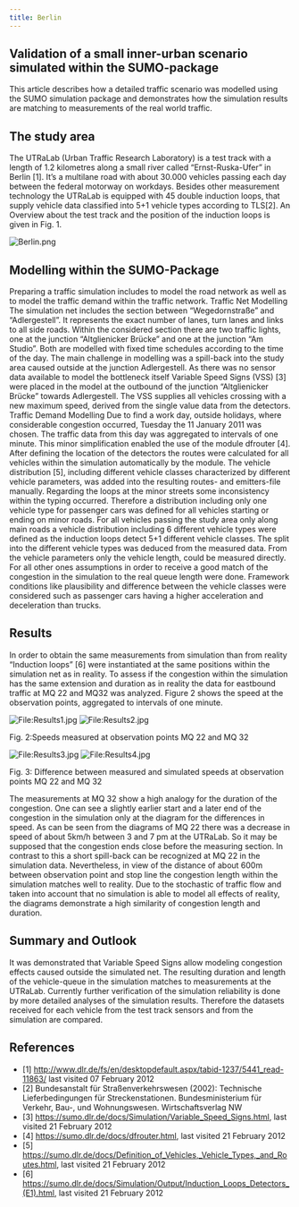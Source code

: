 ```yaml
---
title: Berlin
---
```


## Validation of a small inner-urban scenario simulated within the SUMO-package

This article describes how a detailed traffic scenario was modelled
using the SUMO simulation package and demonstrates how the simulation
results are matching to measurements of the real world traffic.

## The study area

The UTRaLab (Urban Traffic Research Laboratory) is a test track with a
length of 1.2 kilometres along a small river called “Ernst-Ruska-Ufer”
in Berlin \[1\]. It’s a multilane road with about 30.000 vehicles
passing each day between the federal motorway on workdays. Besides other
measurement technology the UTRaLab is equipped with 45 double induction
loops, that supply vehicle data classified into 5+1 vehicle types
according to TLS\[2\]. An Overview about the test track and the position
of the induction loops is given in Fig. 1.

![Berlin.png](../../images/Berlin.png "Berlin.png")

## Modelling within the SUMO-Package

Preparing a traffic simulation includes to model the road network as
well as to model the traffic demand within the traffic network. Traffic
Net Modelling The simulation net includes the section between
“Wegedornstraße” and “Adlergestell”. It represents the exact number of
lanes, turn lanes and links to all side roads. Within the considered
section there are two traffic lights, one at the junction “Altglienicker
Brücke” and one at the junction “Am Studio”. Both are modelled with
fixed time schedules according to the time of the day. The main
challenge in modelling was a spill-back into the study area caused
outside at the junction Adlergestell. As there was no sensor data
available to model the bottleneck itself Variable Speed Signs (VSS)
\[3\] were placed in the model at the outbound of the junction
“Altglienicker Brücke” towards Adlergestell. The VSS supplies all
vehicles crossing with a new maximum speed, derived from the single
value data from the detectors. Traffic Demand Modelling Due to find a
work day, outside holidays, where considerable congestion occurred,
Tuesday the 11 January 2011 was chosen. The traffic data from this day
was aggregated to intervals of one minute. This minor simplification
enabled the use of the module dfrouter \[4\]. After defining the
location of the detectors the routes were calculated for all vehicles
within the simulation automatically by the module. The vehicle
distribution \[5\], including different vehicle classes characterized by
different vehicle parameters, was added into the resulting routes- and
emitters-file manually. Regarding the loops at the minor streets some
inconsistency within the typing occurred. Therefore a distribution
including only one vehicle type for passenger cars was defined for all
vehicles starting or ending on minor roads. For all vehicles passing the
study area only along main roads a vehicle distribution including 6
different vehicle types were defined as the induction loops detect 5+1
different vehicle classes. The split into the different vehicle types
was deduced from the measured data. From the vehicle parameters only the
vehicle length, could be measured directly. For all other ones
assumptions in order to receive a good match of the congestion in the
simulation to the real queue length were done. Framework conditions like
plausibility and difference between the vehicle classes were considered
such as passenger cars having a higher acceleration and deceleration
than trucks.

## Results

In order to obtain the same measurements from simulation than from
reality “Induction loops” \[6\] were instantiated at the same positions
within the simulation net as in reality. To assess if the congestion
within the simulation has the same extension and duration as in reality
the data for eastbound traffic at MQ 22 and MQ32 was analyzed. Figure 2
shows the speed at the observation points, aggregated to intervals of
one minute.

![<File:Results1.jpg>](../../images/Results1.jpg "File:Results1.jpg")
![<File:Results2.jpg>](../../images/Results2.jpg "File:Results2.jpg")

Fig. 2:Speeds measured at observation points MQ 22 and MQ 32

![<File:Results3.jpg>](../../images/Results3.jpg "File:Results3.jpg")
![<File:Results4.jpg>](../../images/Results4.jpg "File:Results4.jpg")

Fig. 3: Difference between measured and simulated speeds at observation
points MQ 22 and MQ 32

The measurements at MQ 32 show a high analogy for the duration of the
congestion. One can see a slightly earlier start and a later end of the
congestion in the simulation only at the diagram for the differences in
speed. As can be seen from the diagrams of MQ 22 there was a decrease in
speed of about 5km/h between 3 and 7 pm at the UTRaLab. So it may be
supposed that the congestion ends close before the measuring section. In
contrast to this a short spill-back can be recognized at MQ 22 in the
simulation data. Nevertheless, in view of the distance of about 600m
between observation point and stop line the congestion length within the
simulation matches well to reality. Due to the stochastic of traffic
flow and taken into account that no simulation is able to model all
effects of reality, the diagrams demonstrate a high similarity of
congestion length and duration.

## Summary and Outlook

It was demonstrated that Variable Speed Signs allow modeling congestion
effects caused outside the simulated net. The resulting duration and
length of the vehicle-queue in the simulation matches to measurements at
the UTRaLab. Currently further verification of the simulation
reliability is done by more detailed analyses of the simulation results.
Therefore the datasets received for each vehicle from the test track
sensors and from the simulation are compared.

## References

- \[1\]
  <http://www.dlr.de/fs/en/desktopdefault.aspx/tabid-1237/5441_read-11863/>
  last visited 07 February 2012
- \[2\] Bundesanstalt für Straßenverkehrswesen (2002): Technische
  Lieferbedingungen für Streckenstationen. Bundesministerium für
  Verkehr, Bau-, und Wohnungswesen. Wirtschaftsverlag NW
- \[3\]
  <https://sumo.dlr.de/docs/Simulation/Variable_Speed_Signs.html>,
  last visited 21 February 2012
- \[4\]
  <https://sumo.dlr.de/docs/dfrouter.html>,
  last visited 21 February 2012
- \[5\]
  <https://sumo.dlr.de/docs/Definition_of_Vehicles,_Vehicle_Types,_and_Routes.html>,
  last visited 21 February 2012
- \[6\]
  <https://sumo.dlr.de/docs/Simulation/Output/Induction_Loops_Detectors_(E1).html>,
  last visited 21 February 2012
